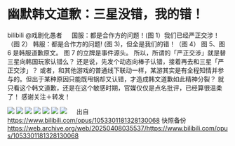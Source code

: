 # 幽默韩文道歉：三星没错，我的错！

bilibili @戏剧化愚者
　
国服：都是合作方的问题！(图 1）我们已经严正交涉！（图 2）
韩服：都是合作方的问题! (图 3)，但全是我们的错！（图 4）
图 5、图 6 是韩服道歉原文。
图 7 的立牌是事件源头。
所以，所谓的「严正交涉」就是替三星向韩国玩家认错么？
还是说，先发个动态向棒子认错，接着再去和三星「严正交涉」？
或者，和其他游戏的普通线下联动一样，某游其实是有全程知情并参与的。但出于某种原因只能既甩锅却又认错，才造成韩文道歉如此精神分裂？
就只看这个韩文道歉，还是在这个敏感时期，官媒仅仅是点名批评，已经算很温柔了！
感谢关注＋转发！

![](https://raw.githubusercontent.com/KugouGames/iming-blog/refs/heads/main/evil-of-kurogames/images/1053301181328130068/BandiView_1.jpg)
![](https://raw.githubusercontent.com/KugouGames/iming-blog/refs/heads/main/evil-of-kurogames/images/1053301181328130068/BandiView_2.jpg)
![](https://raw.githubusercontent.com/KugouGames/iming-blog/refs/heads/main/evil-of-kurogames/images/1053301181328130068/BandiView_3.jpg)
![](https://raw.githubusercontent.com/KugouGames/iming-blog/refs/heads/main/evil-of-kurogames/images/1053301181328130068/BandiView_4.jpg)
![](https://raw.githubusercontent.com/KugouGames/iming-blog/refs/heads/main/evil-of-kurogames/images/1053301181328130068/BandiView_5.jpg)
![](https://raw.githubusercontent.com/KugouGames/iming-blog/refs/heads/main/evil-of-kurogames/images/1053301181328130068/BandiView_6.jpg)
![](https://raw.githubusercontent.com/KugouGames/iming-blog/refs/heads/main/evil-of-kurogames/images/1053301181328130068/BandiView_7.jpg)
　
出自 https://www.bilibili.com/opus/1053301181328130068
快照备份 https://web.archive.org/web/20250408035537/https://www.bilibili.com/opus/1053301181328130068